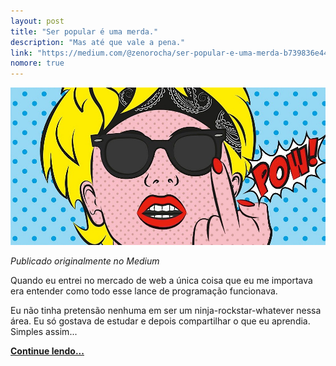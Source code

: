 ```yaml
---
layout: post
title: "Ser popular é uma merda."
description: "Mas até que vale a pena."
link: "https://medium.com/@zenorocha/ser-popular-e-uma-merda-b739836e4407"
nomore: true
---
```


![Cover](/assets/img/posts/ser-popular.jpg)

*Publicado originalmente no Medium*

Quando eu entrei no mercado de web a única coisa que eu me importava era
entender como todo esse lance de programação funcionava.

Eu não tinha pretensão nenhuma em ser um ninja-rockstar-whatever nessa área. Eu
só gostava de estudar e depois compartilhar o que eu aprendia. Simples assim...

**[Continue lendo...](https://medium.com/@zenorocha/ser-popular-e-uma-merda-b739836e4407)**